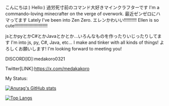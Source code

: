 こんにちは:)
Hello:)
過労死寸前のコマンド大好きマインクラフターです
I'm a commando-loving minecrafter on the verge of overwork.
最近ゼンゼロにハマってます
Lately I've been into Zen Zero.
エレンかわいい!!!!!!!!!!
Ellen is so cute!!!!!!!!!!!!!!!!!!!!!!!!!!

jsとかpyとかC#とかJavaとかとか...いろんなものを作ったりいじったりしてます
I'm into js, py, C#, Java, etc... I make and tinker with all kinds of things!
よろしくお願いします!
I'm looking forward to meeting you!

DISCORD[ID]:medakoro0321

Twitter[LINK]:https://x.com/medakakoro

My Status:

[![Anurag's GitHub stats](https://github-readme-stats.vercel.app/api?username=medakoro)](https://github.com/anuraghazra/github-readme-stats)


[![Top Langs](https://github-readme-stats.vercel.app/api/top-langs/?username=medakoro)](https://github.com/anuraghazra/github-readme-stats)
